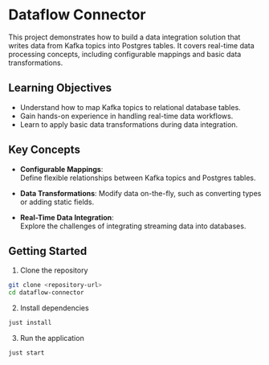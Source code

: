 # Dataflow Connector

This project demonstrates how to build a data integration solution that writes
data from Kafka topics into Postgres
tables. It covers real-time data processing concepts, including configurable
mappings and basic data transformations.

## Learning Objectives

* Understand how to map Kafka topics to relational database tables.
* Gain hands-on experience in handling real-time data workflows.
* Learn to apply basic data transformations during data integration.

## Key Concepts

* **Configurable Mappings**:  
Define flexible relationships between Kafka topics and Postgres tables.

* **Data Transformations**:
Modify data on-the-fly, such as converting types or adding static fields.

* **Real-Time Data Integration**:  
Explore the challenges of integrating streaming data into databases.

## Getting Started

1. Clone the repository

```bash
git clone <repository-url>  
cd dataflow-connector 
```

2. Install dependencies

```bash
just install
```

3. Run the application

```bash
just start
```

